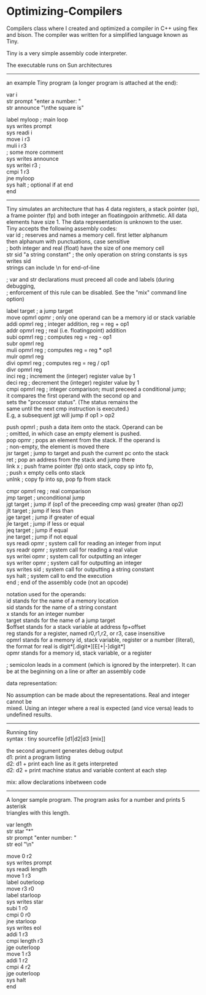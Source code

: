 # Optimizing-Compilers
Compilers class where I created and optimized a compiler in C++ using flex and bison. The compiler was written for a simplified language known as Tiny.

Tiny is a very simple assembly code interpreter. 

The executable runs on Sun architectures

---------------------------------------
an example Tiny program (a longer program is attached at the end):<br />

var i <br />
str prompt "enter a number: " <br />
str announce "\nthe square is" <br />

label myloop       ; main loop<br />
sys writes prompt <br />
sys readi i  <br />
move i r3 <br />
muli i r3 <br />
                   ; some more comment    <br />
sys writes announce	<br />
sys writei r3      ; 	<br />
cmpi 1 r3  <br />
jne myloop   <br />
sys halt           ; optional if at end   <br />
end <br />

---------------------------------------

Tiny simulates an architecture that has 4 data registers, a stack pointer (sp),
a frame pointer (fp) and both integer an floatingpoin arithmetic. All data
elements have size 1. The data representation is unknown to the user.
<br />
Tiny accepts the following assembly codes:
<br />
var id				; reserves and names a memory cell. first letter alphanum <br />
                                  then alphanum with punctuations, case sensitive <br />
                                ; both integer and real (float) have the size of one memory cell <br />
str sid    "a string constant"  ; the only operation on string constants is sys writes sid <br />
                                  strings can include \n for end-of-line <br />

;  var and str declarations must preceed all code and labels (during debugging, <br />
;  enforcement of this rule can be disabled. See the "mix" command line option) <br />

label target	           ; a jump target	<br />
move opmrl opmr 	       ; only one operand can be a memory id or stack variable <br />
addi opmrl reg         	; integer addition, reg = reg + op1 <br />
addr opmrl reg         	; real (i.e. floatingpoint) addition <br />
subi opmrl reg         	; computes reg = reg - op1 <br />
subr opmrl reg <br />
muli opmrl reg      	   ; computes reg = reg * op1 <br />
mulr opmrl reg	<br />
divi opmrl reg       	  ; computes reg = reg /  op1 <br />
divr opmrl reg	<br />
inci reg             	  ; increment the (integer) register value by 1 <br />
deci reg               	; decrement the (integer) register value by 1 <br />
cmpi opmrl reg         	; integer comparison; must preceed  a conditional jump; <br />
                         it compares the first operand with the second op and <br />
			 sets  the "processor status". (The status remains the <br />
			 same until the next cmp instruction is executed.) <br />
                         E.g, a subsequent jgt will jump if op1 > op2 <br />


push opmrl      	       ; push a data item onto the stack. Operand can be <br />
                       	;   omitted, in which case an empty element is pushed. <br />
pop  opmr              ; pops an element from the stack. If the operand is <br />
                       ;   non-empty, the element is moved there <br />
jsr target             ; jump to target and push the current pc onto the stack <br />
ret                    ; pop an address from the stack and jump there <br />
link x                 ; push frame pointer (fp) onto stack, copy sp into fp, <br />
                       ;   push x empty cells onto stack <br />
unlnk                  ; copy fp into sp, pop fp from stack <br />

cmpr opmrl reg         ; real comparison <br />
jmp target             ; unconditional jump <br />
jgt target             ; jump if (op1 of the preceeding cmp was) greater (than op2) <br />
jlt target             ; jump if less than <br />
jge target             ; jump if greater of equal <br />
jle target             ; jump if less or equal <br />
jeq target             ; jump if equal <br />
jne target             ; jump if not equal <br />
sys readi  opmr        ; system call for reading an integer from input <br />
sys readr  opmr        ; system call for reading a real value  <br />
sys writei opmr        ; system call for outputting an integer <br />
sys writer opmr        ; system call for outputting an integer <br />
sys writes sid         ; system call for outputting a string constant <br />
sys halt               ; system call to end the execution <br />
end                    ; end of the assembly code (not an opcode) <br />


notation used for the operands: <br />
 id      stands for the name of a memory location <br />
 sid     stands for the name of a string constant <br />
 x       stands for an integer number <br />
 target  stands for the name of a jump target <br />
 $offset stands for a stack variable at address fp+offset <br />
 reg     stands for a  register, named r0,r1,r2, or r3, case insensitive <br />
 opmrl   stands for a memory id, stack variable, register or a number (literal),  <br />
         the format for real is digit*[.digit*][E[+|-]digit*] <br />
 opmr    stands for a memory id, stack variable, or a register <br />
 
 ; semicolon leads in a comment (which is ignored by the interpreter). It can <br />
   be at the beginning on a line or after an assembly code <br />

data representation: <br />

No assumption can be made about the representations. Real and integer cannot be <br />
mixed.  Using an integer where a real is expected (and vice versa) leads to <br />
undefined results. <br />

-------------------------------
Running tiny <br />
syntax : tiny sourcefile [d1|d2|d3 [mix]] <br />

the second argument generates debug output <br />
d1: print a program listing <br />
d2: d1 +  print each line as it gets interpreted <br />
d2: d2 + print machine status and variable content at each step <br />

mix: allow  declarations inbetween code <br />

-----------------------------

A longer sample program. The program asks for a number and prints 5 asterisk <br />
triangles with this length. <br />

var length <br />
str star "*" <br />
str prompt "enter number: " <br />
str eol "\n" <br />

move 0 r2 <br />
sys writes prompt <br />
sys readi length <br />
move 1 r3 <br />
label outerloop <br />
move r3 r0 <br />
label starloop <br />
sys writes star <br />
subi 1 r0 <br />
cmpi 0 r0 <br />
jne starloop <br />
sys writes eol <br />
addi 1 r3 <br />
cmpi length r3 <br />
jge outerloop <br />
move 1 r3 <br />
addi 1 r2 <br />
cmpi 4 r2 <br />
jge outerloop <br />
sys halt <br />
end

